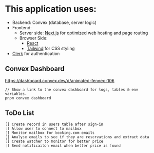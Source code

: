 # This application uses:


- Backend: Convex (database, server logic)
- Frontend:
  - Server side: [Next.js](https://nextjs.org/) for optimized web hosting and page routing
  - Browser Side: 
    - [React](https://react.dev/) 
    - [Tailwind](https://tailwindcss.com/) for CSS styling
- [Clerk](https://clerk.com/) for authentication

## Convex Dashboard

https://dashboard.convex.dev/d/animated-fennec-106

```
// Show a link to the convex dashboard for logs, tables & env variables.
pnpm convex dashboard 
```


## ToDo List
```
[] Create record in users table after sign-in
[] Allow user to connect to mailbox
[] Monitor mailbox for booking.com emails
[] Analyse emails to see if they are reservations and extract data
[] Create watcher to monitor for better price
[] Send notificaiton email when better price is found

```

